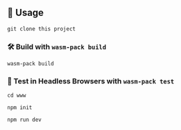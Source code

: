 ## 🚴 Usage

```
git clone this project
```

### 🛠️ Build with `wasm-pack build`

```
wasm-pack build
```

### 🔬 Test in Headless Browsers with `wasm-pack test`

```
cd www

npm init

npm run dev
```


